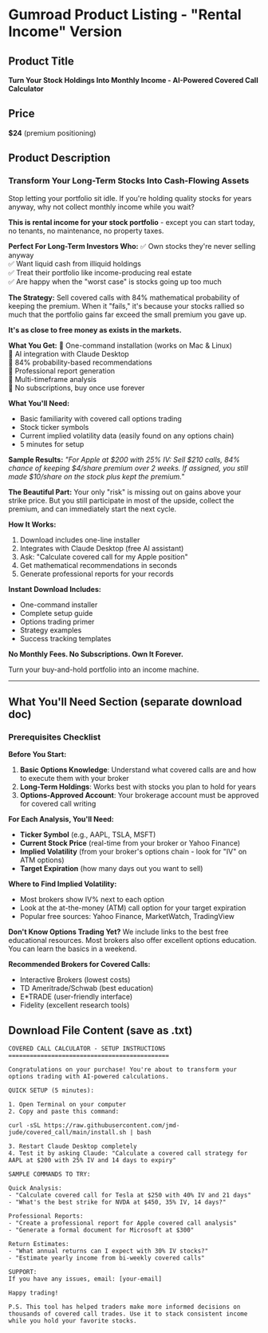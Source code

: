 # Gumroad Product Listing - "Rental Income" Version

## Product Title
**Turn Your Stock Holdings Into Monthly Income - AI-Powered Covered Call Calculator**

## Price
**$24** (premium positioning)

## Product Description

### Transform Your Long-Term Stocks Into Cash-Flowing Assets

Stop letting your portfolio sit idle. If you're holding quality stocks for years anyway, why not collect monthly income while you wait?

**This is rental income for your stock portfolio** - except you can start today, no tenants, no maintenance, no property taxes.

**Perfect For Long-Term Investors Who:**
✅ Own stocks they're never selling anyway  
✅ Want liquid cash from illiquid holdings  
✅ Treat their portfolio like income-producing real estate  
✅ Are happy when the "worst case" is stocks going up too much  

**The Strategy:**
Sell covered calls with 84% mathematical probability of keeping the premium. When it "fails," it's because your stocks rallied so much that the portfolio gains far exceed the small premium you gave up.

**It's as close to free money as exists in the markets.**

**What You Get:**
🎯 One-command installation (works on Mac & Linux)  
🎯 AI integration with Claude Desktop  
🎯 84% probability-based recommendations  
🎯 Professional report generation  
🎯 Multi-timeframe analysis  
🎯 No subscriptions, buy once use forever  

**What You'll Need:**
- Basic familiarity with covered call options trading
- Stock ticker symbols
- Current implied volatility data (easily found on any options chain)
- 5 minutes for setup

**Sample Results:**
*"For Apple at $200 with 25% IV: Sell $210 calls, 84% chance of keeping $4/share premium over 2 weeks. If assigned, you still made $10/share on the stock plus kept the premium."*

**The Beautiful Part:**
Your only "risk" is missing out on gains above your strike price. But you still participate in most of the upside, collect the premium, and can immediately start the next cycle.

**How It Works:**
1. Download includes one-line installer
2. Integrates with Claude Desktop (free AI assistant)
3. Ask: "Calculate covered call for my Apple position"
4. Get mathematical recommendations in seconds
5. Generate professional reports for your records

**Instant Download Includes:**
- One-command installer  
- Complete setup guide  
- Options trading primer  
- Strategy examples  
- Success tracking templates  

**No Monthly Fees. No Subscriptions. Own It Forever.**

Turn your buy-and-hold portfolio into an income machine.

---

## What You'll Need Section (separate download doc)

### Prerequisites Checklist

**Before You Start:**
1. **Basic Options Knowledge**: Understand what covered calls are and how to execute them with your broker
2. **Long-Term Holdings**: Works best with stocks you plan to hold for years
3. **Options-Approved Account**: Your brokerage account must be approved for covered call writing

**For Each Analysis, You'll Need:**
- **Ticker Symbol** (e.g., AAPL, TSLA, MSFT)
- **Current Stock Price** (real-time from your broker or Yahoo Finance)
- **Implied Volatility** (from your broker's options chain - look for "IV" on ATM options)
- **Target Expiration** (how many days out you want to sell)

**Where to Find Implied Volatility:**
- Most brokers show IV% next to each option
- Look at the at-the-money (ATM) call option for your target expiration
- Popular free sources: Yahoo Finance, MarketWatch, TradingView

**Don't Know Options Trading Yet?**
We include links to the best free educational resources. Most brokers also offer excellent options education. You can learn the basics in a weekend.

**Recommended Brokers for Covered Calls:**
- Interactive Brokers (lowest costs)
- TD Ameritrade/Schwab (best education)
- E*TRADE (user-friendly interface)
- Fidelity (excellent research tools)

## Download File Content (save as .txt)

```
COVERED CALL CALCULATOR - SETUP INSTRUCTIONS
=============================================

Congratulations on your purchase! You're about to transform your options trading with AI-powered calculations.

QUICK SETUP (5 minutes):

1. Open Terminal on your computer
2. Copy and paste this command:

curl -sSL https://raw.githubusercontent.com/jmd-jude/covered_call/main/install.sh | bash

3. Restart Claude Desktop completely 
4. Test it by asking Claude: "Calculate a covered call strategy for AAPL at $200 with 25% IV and 14 days to expiry"

SAMPLE COMMANDS TO TRY:

Quick Analysis:
- "Calculate covered call for Tesla at $250 with 40% IV and 21 days"
- "What's the best strike for NVDA at $450, 35% IV, 14 days?"

Professional Reports:
- "Create a professional report for Apple covered call analysis"
- "Generate a formal document for Microsoft at $300"

Return Estimates:
- "What annual returns can I expect with 30% IV stocks?"
- "Estimate yearly income from bi-weekly covered calls"

SUPPORT:
If you have any issues, email: [your-email]

Happy trading!

P.S. This tool has helped traders make more informed decisions on thousands of covered call trades. Use it to stack consistent income while you hold your favorite stocks.
```